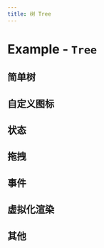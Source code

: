 ```yaml
---
title: 树 Tree
---
```


# Example - `Tree`

## 简单树

<Example name="example-tree"></Example>

## 自定义图标

<Example name="example-tree-icon"></Example>

## 状态

<Example name="example-tree-state"></Example>

## 拖拽

<Example name="example-tree-draggable"></Example>

## 事件

<Example name="example-tree-event"></Example>

## 虚拟化渲染

<Example name="example-tree-virtual"></Example>

## 其他

<Example name="example-tree-size"></Example>
